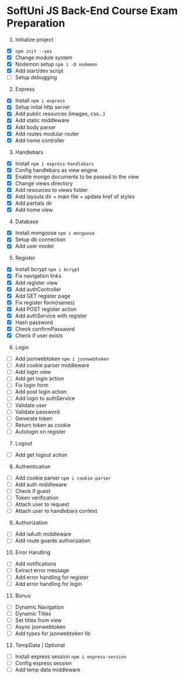 # SoftUni JS Back-End Course Exam Preparation

1. Initialize project

-   [x] `npm init --yes`
-   [x] Change module system
-   [x] Nodemon setup `npm i -D nodemon`
-   [x] Add start/dev script
-   [ ] Setup debugging

2. Express

-   [x] Install `npm i express`
-   [x] Setup inital http server
-   [x] Add public resources (images, css...)
-   [x] Add static middleware
-   [x] Add body parser
-   [x] Add routes modular router
-   [x] Add home controller

3. Handlebars

-   [x] Install `npm i express-handlebars`
-   [x] Config handlebars as view engine
-   [x] Enable mongo documents to be passed to the view
-   [x] Change views directory
-   [x] Add resources to views folder
-   [x] Add layouts dir + main file + update href of styles
-   [x] Add partials dir
-   [x] Add home view

4. Database

-   [x] Install mongoose `npm i mongoose`
-   [x] Setup db connection
-   [x] Add user model

5. Register

-   [x] Install bcrypt `npm i bcrypt`
-   [x] Fix navigation links
-   [x] Add register view
-   [x] Add authController
-   [x] Add GET register page
-   [x] Fix register form(names)
-   [x] Add POST register action
-   [x] Add authService with register
-   [x] Hash password
-   [x] Check confirmPassword
-   [x] Check if user exists

6. Login

-   [ ] Add jsonwebtoken `npm i jsonwebtoken`
-   [ ] Add cookie parser middleware
-   [ ] Add login view
-   [ ] Add get login action
-   [ ] Fix login form
-   [ ] Add post login action
-   [ ] Add login to authService
-   [ ] Validate user
-   [ ] Validate password
-   [ ] Generate token
-   [ ] Return token as cookie
-   [ ] Autologin on register

7. Logout

-   [ ] Add get logout action

8. Authentication

-   [ ] Add cookie parser `npm i cookie-parser`
-   [ ] Add auth middleware
-   [ ] Check if guest
-   [ ] Token verification
-   [ ] Attach user to request
-   [ ] Attach user to handlebars context

9.  Authorization

-   [ ] Add isAuth middleware
-   [ ] Add route guards authorization

10. Error Handling

-   [ ] Add notifications
-   [ ] Extract error message
-   [ ] Add error handling for register
-   [ ] Add error handling for login

11. Bonus

-   [ ] Dynamic Navigation
-   [ ] Dynamic Titles
-   [ ] Set titles from view
-   [ ] Async jsonwebtoken
-   [ ] Add types for jsonwebtoken lib

12. TempData | Optional

-   [ ] Install express session `npm i express-session`
-   [ ] Config express session
-   [ ] Add temp data middleware
